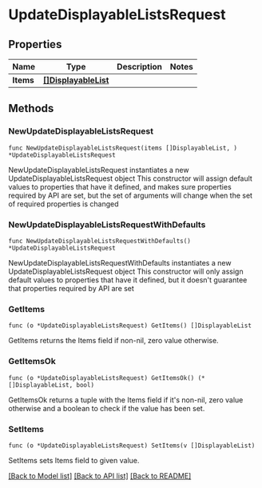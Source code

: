 # UpdateDisplayableListsRequest

## Properties

Name | Type | Description | Notes
------------ | ------------- | ------------- | -------------
**Items** | [**[]DisplayableList**](DisplayableList.md) |  | 

## Methods

### NewUpdateDisplayableListsRequest

`func NewUpdateDisplayableListsRequest(items []DisplayableList, ) *UpdateDisplayableListsRequest`

NewUpdateDisplayableListsRequest instantiates a new UpdateDisplayableListsRequest object
This constructor will assign default values to properties that have it defined,
and makes sure properties required by API are set, but the set of arguments
will change when the set of required properties is changed

### NewUpdateDisplayableListsRequestWithDefaults

`func NewUpdateDisplayableListsRequestWithDefaults() *UpdateDisplayableListsRequest`

NewUpdateDisplayableListsRequestWithDefaults instantiates a new UpdateDisplayableListsRequest object
This constructor will only assign default values to properties that have it defined,
but it doesn't guarantee that properties required by API are set

### GetItems

`func (o *UpdateDisplayableListsRequest) GetItems() []DisplayableList`

GetItems returns the Items field if non-nil, zero value otherwise.

### GetItemsOk

`func (o *UpdateDisplayableListsRequest) GetItemsOk() (*[]DisplayableList, bool)`

GetItemsOk returns a tuple with the Items field if it's non-nil, zero value otherwise
and a boolean to check if the value has been set.

### SetItems

`func (o *UpdateDisplayableListsRequest) SetItems(v []DisplayableList)`

SetItems sets Items field to given value.



[[Back to Model list]](../README.md#documentation-for-models) [[Back to API list]](../README.md#documentation-for-api-endpoints) [[Back to README]](../README.md)


